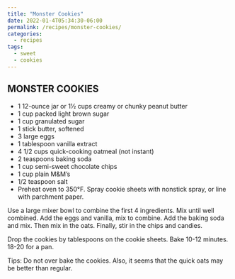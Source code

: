 ```yaml
---
title: "Monster Cookies"
date: 2022-01-4T05:34:30-06:00
permalink: /recipes/monster-cookies/
categories:
  - recipes
tags:
  - sweet
  - cookies
---
```

## MONSTER COOKIES
- 1 12-ounce jar or 1½ cups creamy or chunky peanut butter
- 1 cup packed light brown sugar
- 1 cup granulated sugar
- 1 stick butter, softened
- 3 large eggs
- 1 tablespoon vanilla extract
- 4 1/2 cups quick-cooking oatmeal (not instant)
- 2 teaspoons baking soda
- 1 cup semi-sweet chocolate chips
- 1 cup plain M&M’s
- 1/2 teaspoon salt
- Preheat oven to 350°F. Spray cookie sheets with nonstick spray, or line with parchment paper.

Use a large mixer bowl to combine the first 4 ingredients. Mix until well combined. Add the eggs and vanilla, mix to combine. Add the baking soda and mix. Then mix in the oats. Finally, stir in the chips and candies.

Drop the cookies by tablespoons on the cookie sheets. Bake 10-12 minutes. 18-20 for a pan.

Tips: Do not over bake the cookies. Also, it seems that the quick oats may be better than regular.
